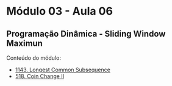 # Módulo 03 - Aula 06
## Programação Dinâmica - Sliding Window Maximun

Conteúdo do módulo:
- [1143. Longest Common Subsequence](https://leetcode.com/problems/longest-common-subsequence/solutions/6275819/two-solutions-by-fernamn-m4fz/)
- [518. Coin Change II](https://leetcode.com/problems/coin-change-ii/solutions/6276217/i-always-get-confused-with-this-solution-7ck0/)